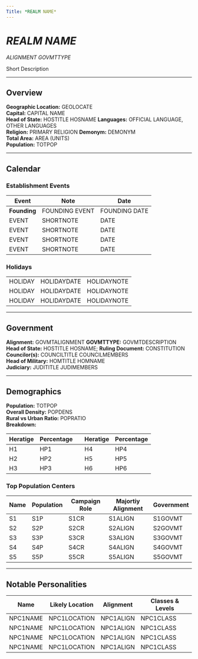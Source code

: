 ```yaml
---
Title: *REALM NAME*
---
```


# *REALM NAME*

*ALIGNMENT* *GOVMTTYPE*

Short Description

---

## Overview

**Geographic Location:** GEOLOCATE  
**Capital:** CAPITAL NAME  
**Head of State:** HOSTITLE HOSNAME
**Languages:** OFFICIAL LANGUAGE, OTHER LANGUAGES  
**Religion:** PRIMARY RELIGION
**Demonym:** DEMONYM  
**Total Area:** AREA (UNITS)  
**Population:** TOTPOP  

---

## Calendar

### Establishment Events

| Event | Note | Date |
|---|---|---|
|**Founding**|FOUNDING EVENT|FOUNDING DATE|
|EVENT|SHORTNOTE|DATE|
|EVENT|SHORTNOTE|DATE|
|EVENT|SHORTNOTE|DATE|
|EVENT|SHORTNOTE|DATE|

### Holidays

|  |  |  |
|---|---|---|
|HOLIDAY |HOLIDAYDATE |HOLIDAYNOTE |
|HOLIDAY |HOLIDAYDATE |HOLIDAYNOTE |
|HOLIDAY |HOLIDAYDATE |HOLIDAYNOTE |

---

## Government

**Alignment:** GOVMTALIGNMENT **GOVMTTYPE:** GOVMTDESCRIPTION  
**Head of State:** HOSTITLE HOSNAME; **Ruling Document:** CONSTITUTION  
**Councilor(s):** COUNCILTITLE COUNCILMEMBERS  
**Head of Military:** HOMTITLE HOMNAME  
**Judiciary:** JUDITITLE JUDIMEMBERS  

---

## Demographics

**Population:** TOTPOP  
**Overall Density:** POPDENS  
**Rural vs Urban Ratio:** POPRATIO  
**Breakdown:**


|Heratige|Percentage| |Heratige|Percentage|
|--|--|--|--|--|
|H1|HP1| |H4|HP4|
|H2|HP2| |H5|HP5|
|H3|HP3| |H6|HP6|

### Top Population Centers

|Name|Population|Campaign Role|Majortiy Alignment|Government|
|--|--|--|--|--|
|S1|S1P|S1CR|S1ALIGN|S1GOVMT|
|S2|S2P|S2CR|S2ALIGN|S2GOVMT|
|S3|S3P|S3CR|S3ALIGN|S3GOVMT|
|S4|S4P|S4CR|S4ALIGN|S4GOVMT|
|S5|S5P|S5CR|S5ALIGN|S5GOVMT|

---

## Notable Personalities

|Name|Likely Location|Alignment|Classes & Levels|
|--|--|--|--|
|NPC1NAME|NPC1LOCATION|NPC1ALIGN|NPC1CLASS|
|NPC1NAME|NPC1LOCATION|NPC1ALIGN|NPC1CLASS|
|NPC1NAME|NPC1LOCATION|NPC1ALIGN|NPC1CLASS|
|NPC1NAME|NPC1LOCATION|NPC1ALIGN|NPC1CLASS|


